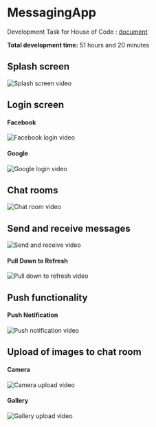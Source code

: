 # MessagingApp
Development Task for House of Code : [document](https://github.com/Syhler/MessagingApp/blob/master/Development%20Task%20-%20Google%20Docs%20(1).pdf)

**Total development time:** 51 hours and 20 minutes
## Splash screen
![Splash screen video](https://media.giphy.com/media/hofoF5nN1OgGQJBybM/giphy.gif)
## Login screen
#### Facebook
![Facebook login video](https://media.giphy.com/media/ih5GjuKNSooEegJQ8D/giphy.gif)
#### Google
![Google login video](https://media.giphy.com/media/mDSkmePZI4jbPPo7R9/giphy.gif)
## Chat rooms 
![Chat room video](https://media.giphy.com/media/j1zW31DqNUSonmdrc5/giphy.gif)
## Send and receive messages
![Send and receive video](https://media.giphy.com/media/cik63UgMMvJ9trDfuz/giphy.gif)
#### Pull Down to Refresh
![Pull down to refresh video](https://media.giphy.com/media/MB1DALBuxfJ8GtikU3/giphy.gif)
## Push functionality
#### Push Notification
![Push notification video](https://media.giphy.com/media/VzqrLUl8oJCBzMCNX7/giphy.gif)
## Upload of images to chat room
#### Camera
![Camera upload video](https://media.giphy.com/media/fVJRiIXcWTHCccjw0p/giphy.gif)
#### Gallery
![Gallery upload video](https://media.giphy.com/media/UTSBrNKzRxJOkfFgTS/giphy.gif)



